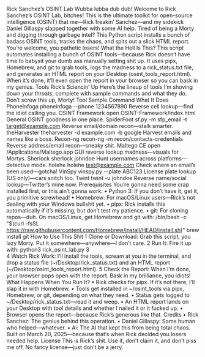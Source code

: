 

Rick Sanchez’s OSINT Lab
Wubba lubba dub dub! Welcome to Rick Sanchez’s OSINT Lab, bitches! This is the ultimate toolkit for open-source intelligence (OSINT) that me—Rick freakin’ Sanchez—and my sidekick Daniel Gillaspy slapped together with some AI help. Tired of being a Morty and digging through garbage intel? This Python script installs a bunch of badass OSINT tools, tracks the chaos, and spits out a slick HTML report. You’re welcome, you pathetic losers!
What the Hell Is This?
This script automates installing a bunch of OSINT tools—because Rick doesn’t have time to babysit your dumb ass manually setting shit up. It uses pipx, Homebrew, and git to grab tools, logs the madness to a rick_status.txt file, and generates an HTML report on your Desktop (osint_tools_report.html). When it’s done, it’ll even open the report in your browser so you can bask in my genius.
Tools Rick’s Sciencin’ Up
Here’s the lineup of tools I’m shoving down your throats, complete with sample commands and what they do. Don’t screw this up, Morty!
Tool
Sample Command
What It Does
PhoneInfoga
phoneinfoga --phone 1234567890
Reverse cell lookup—find the idiot calling you.
OSINT Framework
open OSINT-Framework/index.html
General OSINT goodness in one place.
SpiderFoot
sf.py -m sfp_email -t target@example.com
Reverse email/domain recon—stalk smarter.
theHarvester
theharvester -d example.com -b google
Harvest emails and names like a boss.
Recon-ng
recon-ng -m recon/contacts-credentials
Reverse address/email recon—sneaky shit.
Maltego CE
open /Applications/Maltego.app
GUI reverse lookup madness—visuals for Mortys.
Sherlock
sherlock johndoe
Hunt usernames across platforms—detective mode.
holehe
holehe test@example.com
Check where an email’s been used—gotcha!
VinSpy
vinspy.py --plate ABC123
License plate lookup (US only)—cars snitch too.
Twint
twint -u johndoe
Reverse name/social lookup—Twitter’s mine now.
Prerequisites
You’re gonna need some crap installed first, or this ain’t gonna work:
	•	Python 3: If you don’t have it, get it, you primitive screwhead!
	•	Homebrew: For macOS/Linux users—Rick’s not dealing with your Windows bullshit yet.
	•	pipx: Rick installs this automatically if it’s missing, but don’t test my patience.
	•	git: For cloning repos—duh.
On macOS/Linux, get Homebrew and git with:
/bin/bash -c "$(curl -fsSL https://raw.githubusercontent.com/Homebrew/install/HEAD/install.sh)"
brew install git
How to Use This Shit
	1	Clone or Download: Grab this script, you lazy Morty. Put it somewhere—anywhere—I don’t care.
	2	Run It: Fire it up with: python3 rick_osint_lab.py
	3	
	4	Watch Rick Work: I’ll install the tools, scream at you in the terminal, and drop a status file (~/Desktop/rick_status.txt) and an HTML report (~/Desktop/osint_tools_report.html).
	5	Check the Report: When I’m done, your browser pops open with the report. Bask in my brilliance, you idiots!
What Happens When You Run It?
	•	Rick checks for pipx. If it’s not there, I’ll slap it in with Homebrew.
	•	Tools get installed in ~/osint_tools via pipx, Homebrew, or git, depending on what they need.
	•	Status gets logged to ~/Desktop/rick_status.txt—read it and weep.
	•	An HTML report lands on your Desktop with tool details and whether I nailed it or it fucked up.
	•	Browser opens the report—because Rick’s generous like that.
Credits
	•	Rick Sanchez: The genius behind this operation.
	•	Daniel Gillaspy: Some human who helped—whatever.
	•	Ai: The AI that kept this from being total chaos.
Built on March 20, 2025—because that’s when Rick decided you losers needed help.
License
This is Rick’s shit. Use it, don’t claim it, and don’t piss me off. No fancy license—just don’t be a jerry.
